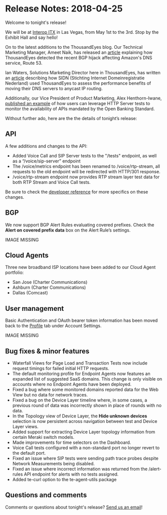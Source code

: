 # Release Notes: 2018-04-25

Welcome to tonight's release!

We will be at [Interop ITX](https://www.interop.com/) in Las Vegas, from May 1st to the 3rd. Stop by the Exhibit Hall and say hello!

On to the latest additions to the ThousandEyes blog. Our Technical Marketing Manager, Ameet Naik, has released an [article](https://blog.thousandeyes.com/amazon-route-53-dns-and-bgp-hijack/) explaining how ThousandEyes detected the recent BGP hijack affecting Amazon's DNS service, Route 53.

Ian Waters, Solutions Marketing Director here in ThousandEyes, has written an [article](https://blog.thousandeyes.com/thousandeyes-helps-sidn-migrate-to-anycast-dns/) describing how SIDN \(Stichting Internet Domeinregistratie Nederland\) used ThousandEyes to assess the performance benefits of moving their DNS servers to anycast IP routing.

Additionally, our Vice President of Product Marketing, Alex Henthorn-Iwane, [published an example](https://blog.thousandeyes.com/monitoring-open-banking-apis/) of how users can leverage HTTP Server tests to monitor the availability of APIs mandated by the Open Banking Standard.

Without further ado, here are the the details of tonight’s release:

## API

A few additions and changes to the API: 

* Added Voice Call and SIP Server tests to the  "/tests" endpoint, as well as a “/voice/sip-server” endpoint
* The /voice/metrics endpoint has been renamed to /voice/rtp-stream, all requests to the old endpoint will be redirected with HTTP/301 response. 
* /voice/rtp-stream endpoint now provides RTP stream layer test data for both RTP Stream and Voice Call tests.

Be sure to check the [developer reference](http://developer.thousandeyes.com/v6/tests/) for more specifics on these changes.

## BGP

We now support BGP Alert Rules evaluating covered prefixes. Check the **Alert on covered prefix data** box on the Alert Rule’s settings.

IMAGE MISSING

## Cloud Agents

Three new broadband ISP locations have been added to our Cloud Agent portfolio:

* San Jose \(Charter Communications\)
* Ashburn \(Charter Communications\)
* Dallas \(Comcast\)

## User management

Basic Authentication and OAuth bearer token information has been moved back to the [Profile](https://app.thousandeyes.com/settings/account/?section=profile) tab under Account Settings.

IMAGE MISSING

## Bug fixes & minor features

* Waterfall Views for Page Load and Transaction Tests now include request timings for failed initial HTTP requests.
* The default monitoring profile for Endpoint Agents now features an expanded list of suggested SaaS domains. This change is only visible on accounts where no Endpoint Agents have been deployed.
* Fixed a bug where some monitored domains reported data for the Web View but no data for network traces.
* Fixed a bug on the Device Layer timeline where, in some cases, a previous round of data was incorrectly shown in place of rounds with no data.
* In the Topology view of Device Layer, the **Hide unknown devices** selection is now persistent across navigation between test and Device Layer views.
* Added support for extracting Device Layer topology information from certain Meraki switch models.
* Made improvements for time selectors on the Dashboard.
* Voice Call tests configured with a non-standard port no longer revert to the default port.
* Fixed an issue where SIP tests were sending path trace probes despite Network Measurements being disabled.
* Fixed an issue where incorrect information was returned from the /alert-rules API endpoint for alerts with no tests assigned.
* Added te-curl option to the te-agent-utils package

## Questions and comments

Comments or questions about tonight's release? [Send us an email](mailto:support@thousandeyes.com?subject=2018-04-25+Release+Update)!

